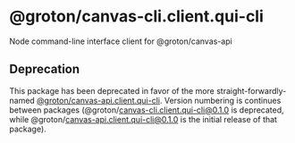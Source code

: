 # @groton/canvas-cli.client.qui-cli

Node command-line interface client for @groton/canvas-api

## Deprecation

This package has been deprecated in favor of the more straight-forwardly-named [@groton/canvas-api.client.qui-cli](https://www.npmjs.com/package/@groton/canvas-api.client.qui-cli). Version numbering is continues between packages (@groton/canvas-cli.client.qui-cli@0.1.0 is deprecated, while @groton/canvas-api.client.qui-cli@0.1.0 is the initial release of that package).
